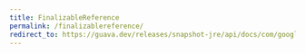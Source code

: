 ```yaml
---
title: FinalizableReference
permalink: /finalizablereference/
redirect_to: https://guava.dev/releases/snapshot-jre/api/docs/com/google/common/base/FinalizableReference.html
---
```

